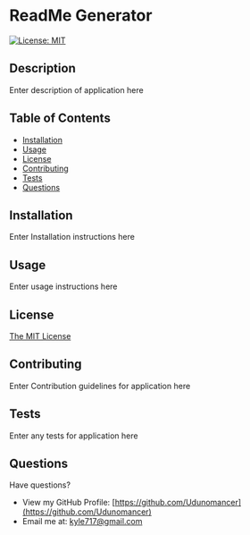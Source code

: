 # ReadMe Generator
[![License: MIT](https://img.shields.io/badge/License-MIT-yellow.svg)](https://opensource.org/licenses/MIT)

## Description

Enter description of application here

## Table of Contents
* [Installation](#installation)
* [Usage](#usage)
* [License](#license)
* [Contributing](#contributing)
* [Tests](#tests)
* [Questions](#questions)

## <a name="installation"></a> Installation

Enter Installation instructions here

## <a name="usage"></a> Usage

Enter usage instructions here

## <a name="license"></a> License

[The MIT License](https://opensource.org/licenses/MIT)

## <a name="contributing"></a> Contributing

Enter Contribution guidelines for application here

## <a name="tests"></a> Tests

Enter any tests for application here

## <a name="questions"></a> Questions

Have questions?
* View my GitHub Profile: [https://github.com/Udunomancer](https://github.com/Udunomancer)
* Email me at: [kyle717@gmail.com](mailto:kyle717@gmail.com)